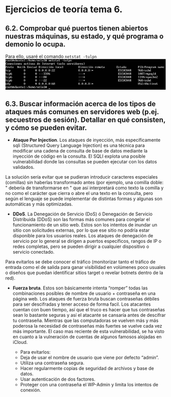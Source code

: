 # Ejercicios de teoría tema 6.

## 6.2. Comprobar qué puertos tienen abiertos nuestras máquinas, su estado, y qué programa o demonio lo ocupa.
Para ello, usaré el comando `netstat -tulpn`
![imagen](https://github.com/sergiovp/SWAP/blob/master/Ejercicios/Tema%206/ejercicio_6.2.png)

## 6.3. Buscar información acerca de los tipos de ataques más comunes en servidores web (p.ej. secuestros de sesión). Detallar en qué consisten, y cómo se pueden evitar.
+ **Ataque Por Injection**. Los ataques de inyección, más específicamente sqli (Structured Query Language Injection) es una técnica para modificar una cadena de consulta de base de datos mediante la inyección de código en la consulta. El SQLI explota una posible vulnerabilidad donde las consultas se pueden ejecutar con los datos validados.

La solución sería evitar que se pudieran introducir caracteres especiales (comillas) sin haberlas transformado antes (por ejemplo, una comilla doble: " debería de 
transformarse en \" que así interpretará como texto la comilla y no como el carácter que cierra o abre el una texto en la consulta, pero según el lenguaje se puede implementar de distintas formas y algunas son automáticas y más optimizadas.

+ **DDoS**. La Denegación de Servicio (DoS) ó Denegación de Servicio Distribuida (DDoS) son las formas más comunes para congelar el funcionamiento de un sitio web. Estos son los intentos de inundar un sitio con solicitudes externas, por lo que ese sitio no podría estar disponible para los usuarios reales. Los ataques de denegación de servicio por lo general se dirigen a puertos específicos, rangos de IP o redes completas, pero se pueden dirigir a cualquier dispositivo o servicio conectado.

Para evitarlos se debe conocer el tráfico (monitorizar tanto el tráfico de entrada como
el de salida para ganar visibilidad en volúmenes poco usuales o diseños que puedan identificar sitios target o revelar botnets dentro de la red).

+ **Fuerza bruta**. Estos son básicamente intenta “romper” todas las combinaciones posibles de nombre de usuario + contraseña en una página web. Los ataques de fuerza bruta buscan contraseñas débiles para ser descifradas y tener acceso de forma facil. Los atacantes cuentan con buen tiempo, así que el truco es hacer que tus contraseñas sean lo bastante seguras y así el atacante se cansaría antes de descifrar tu contraseña. Mientras que las computadoras se vuelven más y más poderosa la necesidad de contraseñas más fuertes se vuelve cada vez más importante. El caso mas reciente de esta vulnerabilidad, se ha visto en cuanto a la vulneración de cuentas de algunos famosos alojadas en iCloud.

    + Para evitarlos:
    + Deja de usar el nombre de usuario que viene por defecto “admin”.
    + Utiliza una contraseña segura.
    + Hacer regularmente copias de seguridad de archivos y base de datos.
    + Usar autenticación de dos factores.
    + Proteger con una contraseña el WP-Admin y limita los intentos de conexión.